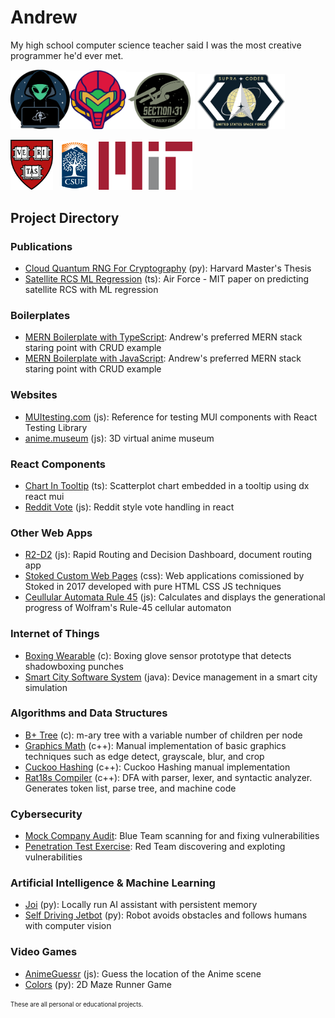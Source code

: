 # Andrew
My high school computer science teacher said I was the most creative programmer he'd ever met.

<img src="spacecamp.png" width="95"/><img src="metroid.png" width="90"/><img src="section31.png" width="110"/>
<img src="supracoders.png" width="140"/>

<img src="harv.png" width="68"/>&nbsp;&nbsp;&nbsp;<img src="csuf.png" width="45"/>&nbsp;&nbsp;&nbsp;&nbsp;<img src="mit.png" width="150"/>

## Project Directory

### Publications
* [Cloud Quantum RNG For Cryptography](https://github.com/pham-andrew/Cloud-Quantum-Computer-RNG-for-Cryptography) (py): Harvard Master's Thesis
* [Satellite RCS ML Regression](https://github.com/pham-andrew/Satellite-RCS-ML-Regression) (ts): Air Force - MIT paper on predicting satellite RCS with ML regression
### Boilerplates
* [MERN Boilerplate with TypeScript](https://github.com/pham-andrew/MERN-boilerplate-ts): Andrew's preferred MERN stack staring point with CRUD example
* [MERN Boilerplate with JavaScript](https://github.com/pham-andrew/MERN-boilerplate): Andrew's preferred MERN stack staring point with CRUD example
### Websites
* [MUItesting.com](https://muitesting.com) (js): Reference for testing MUI components with React Testing Library
* [anime.museum](https://anime.museum) (js): 3D virtual anime museum
### React Components
* [Chart In Tooltip](https://github.com/pham-andrew/chart-in-tooltip) (ts): Scatterplot chart embedded in a tooltip using dx react mui
* [Reddit Vote](https://gist.github.com/pham-andrew/1aaf8570fe092bc47026074c3f64925f) (js): Reddit style vote handling in react
### Other Web Apps
* [R2-D2](https://github.com/pham-andrew/R2-D2) (js): Rapid Routing and Decision Dashboard, document routing app
* [Stoked Custom Web Pages](https://github.com/pham-andrew/Stoked-Custom-Web-Pages) (css): Web applications comissioned by Stoked in 2017 developed with pure HTML CSS JS techniques
* [Ceullular Automata Rule 45](https://github.com/pham-andrew/Elementary-Cellular-Automata-Rule-45) (js): Calculates and displays the generational progress of Wolfram's Rule-45 cellular automaton
### Internet of Things
* [Boxing Wearable](https://github.com/pham-andrew/BoxingWearable) (c): Boxing glove sensor prototype that detects shadowboxing punches
* [Smart City Software System](https://github.com/pham-andrew/Smart-City-Software-System) (java): Device management in a smart city simulation
### Algorithms and Data Structures
* [B+ Tree](https://github.com/pham-andrew/BplusTree) (c): m-ary tree with a variable number of children per node
* [Graphics Math](https://github.com/pham-andrew/Graphics-Math) (c++): Manual implementation of basic graphics techniques such as edge detect, grayscale, blur, and crop
* [Cuckoo Hashing](https://github.com/pham-andrew/Cuckoo-Hashing) (c++): Cuckoo Hashing manual implementation
* [Rat18s Compiler](https://github.com/pham-andrew/Rat18s-Compiler) (c++): DFA with parser, lexer, and syntactic analyzer. Generates token list, parse tree, and machine code
### Cybersecurity
* [Mock Company Audit](https://github.com/pham-andrew/CyberSecurity-Audit): Blue Team scanning for and fixing vulnerabilities
* [Penetration Test Exercise](https://github.com/pham-andrew/Red-Teaming-Operations-Exercise): Red Team discovering and exploting vulnerabilities
### Artificial Intelligence & Machine Learning
* [Joi](https://github.com/pham-andrew/Joi) (py): Locally run AI assistant with persistent memory
* [Self Driving Jetbot](https://github.com/pham-andrew/Self-Driving-Jetbot) (py): Robot avoids obstacles and follows humans with computer vision
### Video Games
* [AnimeGuessr](https://pham-andrew.github.io/anime-guessr) (js): Guess the location of the Anime scene
* [Colors](https://github.com/pham-andrew/Colors) (py): 2D Maze Runner Game

<sub><sup>These are all personal or educational projects.</sup></sub>
